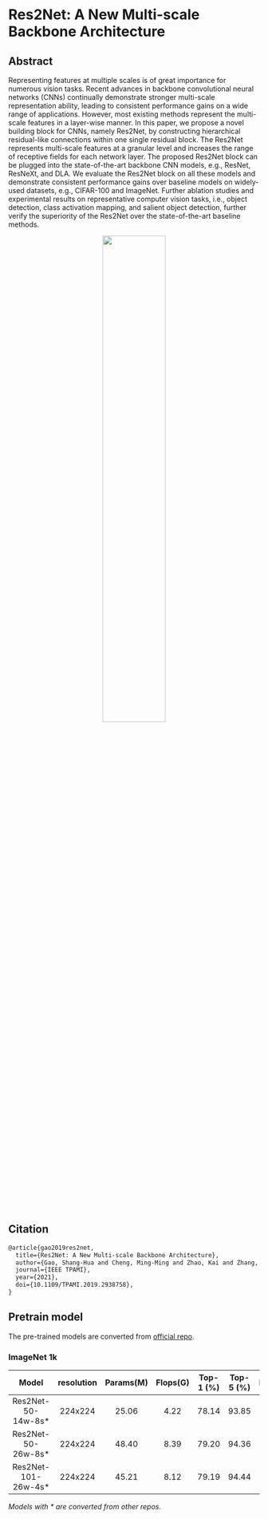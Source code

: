 # Res2Net: A New Multi-scale Backbone Architecture
<!-- {Res2Net} -->
<!-- [ALGORITHM] -->

## Abstract
<!-- [ABSTRACT] -->
Representing features at multiple scales is of great importance for numerous vision tasks. Recent advances in backbone convolutional neural networks (CNNs) continually demonstrate stronger multi-scale representation ability, leading to consistent performance gains on a wide range of applications. However, most existing methods represent the multi-scale features in a layer-wise manner. In this paper, we propose a novel building block for CNNs, namely Res2Net, by constructing hierarchical residual-like connections within one single residual block. The Res2Net represents multi-scale features at a granular level and increases the range of receptive fields for each network layer. The proposed Res2Net block can be plugged into the state-of-the-art backbone CNN models, e.g., ResNet, ResNeXt, and DLA. We evaluate the Res2Net block on all these models and demonstrate consistent performance gains over baseline models on widely-used datasets, e.g., CIFAR-100 and ImageNet. Further ablation studies and experimental results on representative computer vision tasks, i.e., object detection, class activation mapping, and salient object detection, further verify the superiority of the Res2Net over the state-of-the-art baseline methods.

<!-- [IMAGE] -->
<div align=center>
<img src="https://user-images.githubusercontent.com/26739999/142573547-cde68abf-287b-46db-a848-5cffe3068faf.png" width="50%"/>
</div>

## Citation
```latex
@article{gao2019res2net,
  title={Res2Net: A New Multi-scale Backbone Architecture},
  author={Gao, Shang-Hua and Cheng, Ming-Ming and Zhao, Kai and Zhang, Xin-Yu and Yang, Ming-Hsuan and Torr, Philip},
  journal={IEEE TPAMI},
  year={2021},
  doi={10.1109/TPAMI.2019.2938758},
}
```

## Pretrain model

The pre-trained models are converted from [official repo](https://github.com/Res2Net/Res2Net-PretrainedModels).

### ImageNet 1k

|        Model          | resolution  | Params(M) |  Flops(G) | Top-1 (%) | Top-5 (%) | Download |
|:---------------------:|:-----------:|:---------:|:---------:|:---------:|:---------:|:--------:|
|  Res2Net-50-14w-8s\*  |   224x224   |   25.06   |    4.22   |   78.14   |   93.85   | [model](https://download.openmmlab.com/mmclassification/v0/res2net/res2net50-w14-s8_3rdparty_8xb32_in1k_20210927-bc967bf1.pth)|
|  Res2Net-50-26w-8s\*  |   224x224   |   48.40   |    8.39   |   79.20   |   94.36   | [model](https://download.openmmlab.com/mmclassification/v0/res2net/res2net50-w26-s8_3rdparty_8xb32_in1k_20210927-f547a94b.pth)|
|  Res2Net-101-26w-4s\* |   224x224   |   45.21   |    8.12   |   79.19   |   94.44   | [model](https://download.openmmlab.com/mmclassification/v0/res2net/res2net101-w26-s4_3rdparty_8xb32_in1k_20210927-870b6c36.pth)|

*Models with \* are converted from other repos.*
